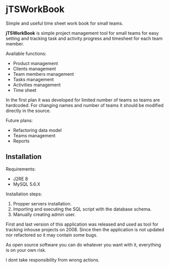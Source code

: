 # jTSWorkBook
Simple and useful time sheet work book for small teams.

**jTSWorkBook** is simple project management tool for small teams for easy setting and tracking task and activity progress and timesheet for each team member.

Available functions:

*	Product management
* 	Clients management
*	Team members management
* 	Tasks management
*  	Activities management
*	Time sheet

In the first plan it was developed for limited number of teams so teams are hardcoded. For changing names and number of teams it should be modified directly in the source. 

Future plans:

*	Refactoring data model
*	Teams management
*	Reports

## Installation

Requirements: 

*	J2RE 8
* 	MySQL 5.6.X

Installation steps:

1.	Propper servers installation.
2. Importing and executing the SQL script with the database schema.
3.	Manually creating admin user.

First and last version of this application was released and used as tool for tracking inhouse projects on 2008. Since then the application is not updated nor refactored so it may contain some bugs.

As open source software you can do whatever you want with it, everything is on your own risk.

I dont take responsibility from wrong actions.